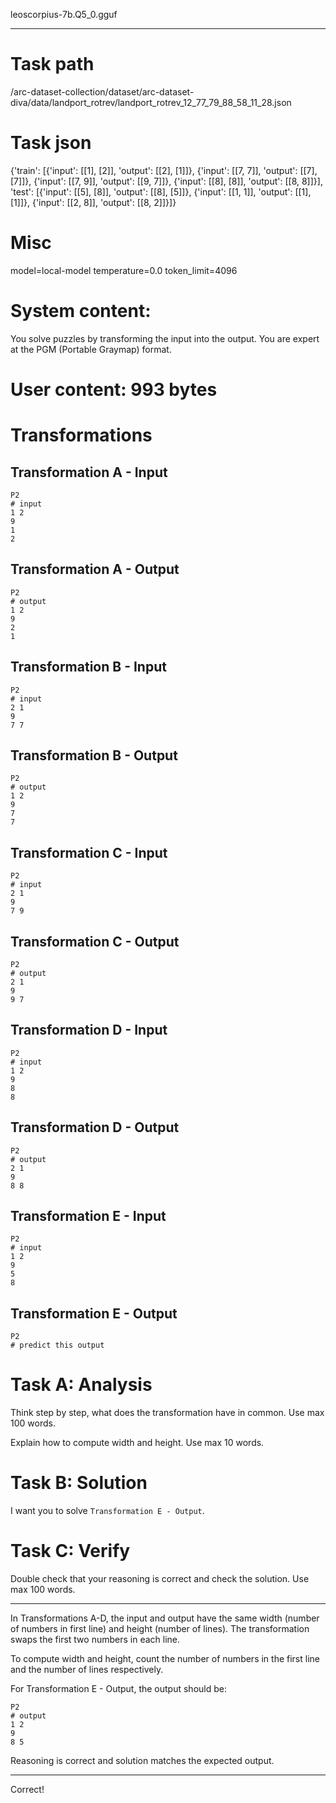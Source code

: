 leoscorpius-7b.Q5_0.gguf

---

# Task path
/arc-dataset-collection/dataset/arc-dataset-diva/data/landport_rotrev/landport_rotrev_12_77_79_88_58_11_28.json

# Task json
{'train': [{'input': [[1], [2]], 'output': [[2], [1]]}, {'input': [[7, 7]], 'output': [[7], [7]]}, {'input': [[7, 9]], 'output': [[9, 7]]}, {'input': [[8], [8]], 'output': [[8, 8]]}], 'test': [{'input': [[5], [8]], 'output': [[8], [5]]}, {'input': [[1, 1]], 'output': [[1], [1]]}, {'input': [[2, 8]], 'output': [[8, 2]]}]}



# Misc
model=local-model
temperature=0.0
token_limit=4096


# System content:
You solve puzzles by transforming the input into the output. You are expert at the PGM (Portable Graymap) format.


# User content: 993 bytes
# Transformations

## Transformation A - Input

```pgm
P2
# input
1 2
9
1
2
```

## Transformation A - Output

```pgm
P2
# output
1 2
9
2
1
```

## Transformation B - Input

```pgm
P2
# input
2 1
9
7 7
```

## Transformation B - Output

```pgm
P2
# output
1 2
9
7
7
```

## Transformation C - Input

```pgm
P2
# input
2 1
9
7 9
```

## Transformation C - Output

```pgm
P2
# output
2 1
9
9 7
```

## Transformation D - Input

```pgm
P2
# input
1 2
9
8
8
```

## Transformation D - Output

```pgm
P2
# output
2 1
9
8 8
```

## Transformation E - Input

```pgm
P2
# input
1 2
9
5
8
```

## Transformation E - Output

```pgm
P2
# predict this output
```

# Task A: Analysis

Think step by step, what does the transformation have in common. Use max 100 words.

Explain how to compute width and height. Use max 10 words.

# Task B: Solution

I want you to solve `Transformation E - Output`.

# Task C: Verify

Double check that your reasoning is correct and check the solution. Use max 100 words.




---

 In Transformations A-D, the input and output have the same width (number of numbers in first line) and height (number of lines). The transformation swaps the first two numbers in each line.

To compute width and height, count the number of numbers in the first line and the number of lines respectively.

For Transformation E - Output, the output should be:
```pgm
P2
# output
1 2
9
8 5
```

Reasoning is correct and solution matches the expected output.

---



Correct!

